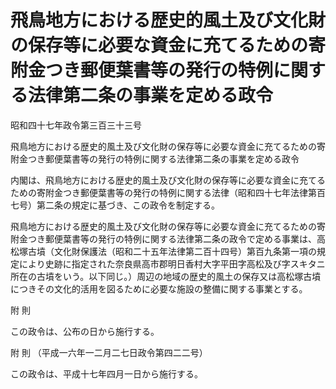 # 飛鳥地方における歴史的風土及び文化財の保存等に必要な資金に充てるための寄附金つき郵便葉書等の発行の特例に関する法律第二条の事業を定める政令

昭和四十七年政令第三百三十三号

飛鳥地方における歴史的風土及び文化財の保存等に必要な資金に充てるための寄附金つき郵便葉書等の発行の特例に関する法律第二条の事業を定める政令

内閣は、飛鳥地方における歴史的風土及び文化財の保存等に必要な資金に充てるための寄附金つき郵便葉書等の発行の特例に関する法律（昭和四十七年法律第百七号）第二条の規定に基づき、この政令を制定する。

飛鳥地方における歴史的風土及び文化財の保存等に必要な資金に充てるための寄附金つき郵便葉書等の発行の特例に関する法律第二条の政令で定める事業は、高松塚古墳（文化財保護法（昭和二十五年法律第二百十四号）第百九条第一項の規定により史跡に指定された奈良県高市郡明日香村大字平田字高松及び字スキタニ所在の古墳をいう。以下同じ。）周辺の地域の歴史的風土の保存又は高松塚古墳につきその文化的活用を図るために必要な施設の整備に関する事業とする。

附 則

この政令は、公布の日から施行する。

附 則 （平成一六年一二月二七日政令第四二二号）

この政令は、平成十七年四月一日から施行する。
